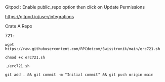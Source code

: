 Gitpod : Enable public_repo option then click on Update Permissions

https://gitpod.io/user/integrations

Crate A Repo 

721 : 

```console
wget https://raw.githubusercontent.com/RPCdotcom/Swisstronik/main/erc721.sh
```

```console
chmod +x erc721.sh
```

```console
./erc721.sh
```

```console
git add . && git commit -m "Initial commit" && git push origin main
```
